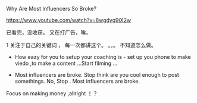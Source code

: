

Why Are Most Influencers So Broke?

https://www.youtube.com/watch?v=8wgdyg9iX2w   

已看完，没收获。   又在打广告，唉。

1 关注于自己的关键词 ，   每一次都讲这个。 。。。 不知道怎么做。

- How eazy for you to setup your coaching is - set up you phone to make viedo ,to make a content ...Start filming ...

- Most influencers are broke. Stop think are you cool enough to post somethings. No, Stop . Most influencers are broke.

 Focus on making money ,allright ！？ 
 
 
 
 

